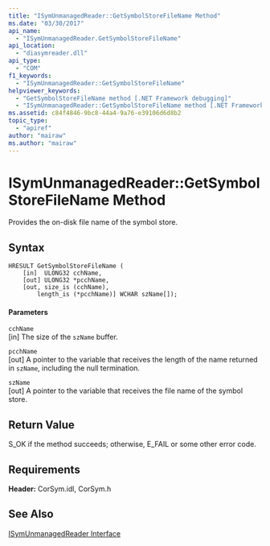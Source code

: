 ```yaml
---
title: "ISymUnmanagedReader::GetSymbolStoreFileName Method"
ms.date: "03/30/2017"
api_name: 
  - "ISymUnmanagedReader.GetSymbolStoreFileName"
api_location: 
  - "diasymreader.dll"
api_type: 
  - "COM"
f1_keywords: 
  - "ISymUnmanagedReader::GetSymbolStoreFileName"
helpviewer_keywords: 
  - "GetSymbolStoreFileName method [.NET Framework debugging]"
  - "ISymUnmanagedReader::GetSymbolStoreFileName method [.NET Framework debugging]"
ms.assetid: c84f4846-9bc8-44a4-9a76-e39106d6d8b2
topic_type: 
  - "apiref"
author: "mairaw"
ms.author: "mairaw"
---
```

# ISymUnmanagedReader::GetSymbolStoreFileName Method
Provides the on-disk file name of the symbol store.  
  
## Syntax  
  
```  
HRESULT GetSymbolStoreFileName (  
    [in]  ULONG32 cchName,  
    [out] ULONG32 *pcchName,  
    [out, size_is (cchName),  
        length_is (*pcchName)] WCHAR szName[]);  
```  
  
#### Parameters  
 `cchName`  
 [in] The size of the `szName` buffer.  
  
 `pcchName`  
 [out] A pointer to the variable that receives the length of the name returned in `szName`, including the null termination.  
  
 `szName`  
 [out] A pointer to the variable that receives the file name of the symbol store.  
  
## Return Value  
 S_OK if the method succeeds; otherwise, E_FAIL or some other error code.  
  
## Requirements  
 **Header:** CorSym.idl, CorSym.h  
  
## See Also  
 [ISymUnmanagedReader Interface](../../../../docs/framework/unmanaged-api/diagnostics/isymunmanagedreader-interface.md)
